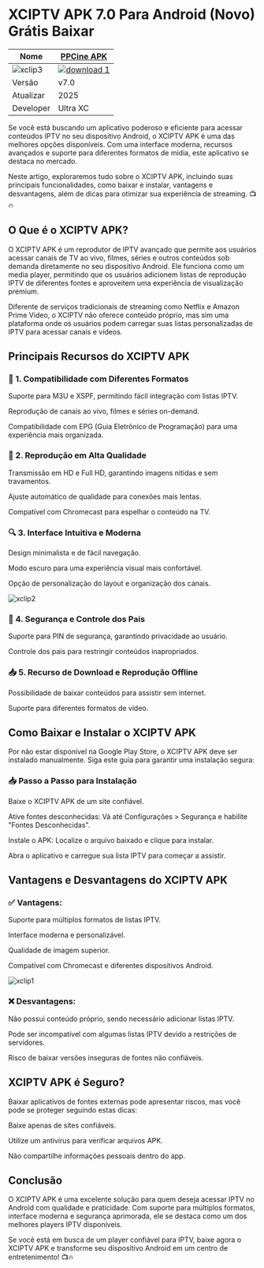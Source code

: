 # XCIPTV APK 7.0 Para Android (Novo) Grátis Baixar

| Nome | [PPCine APK](https://apksil.com/xciptv-player-apk/) |
|--------------|-------|
| ![xclip3](https://github.com/user-attachments/assets/20c792fc-3ede-41c9-8bf4-ef8fd40629a9) | <a href="https://apksil.com/xciptv-player-apk/">![download 1](https://github.com/user-attachments/assets/63059ddb-640f-4061-a534-b77f4c7a2039)</a> |
| Versão | v7.0|
| Atualizar | 2025 |
| Developer | Ultra XC |

Se você está buscando um aplicativo poderoso e eficiente para acessar conteúdos IPTV no seu dispositivo Android, o XCIPTV APK é uma das melhores opções disponíveis. Com uma interface moderna, recursos avançados e suporte para diferentes formatos de mídia, este aplicativo se destaca no mercado.

Neste artigo, exploraremos tudo sobre o XCIPTV APK, incluindo suas principais funcionalidades, como baixar e instalar, vantagens e desvantagens, além de dicas para otimizar sua experiência de streaming. 📺🔥

## O Que é o XCIPTV APK?

O XCIPTV APK é um reprodutor de IPTV avançado que permite aos usuários acessar canais de TV ao vivo, filmes, séries e outros conteúdos sob demanda diretamente no seu dispositivo Android. Ele funciona como um media player, permitindo que os usuários adicionem listas de reprodução IPTV de diferentes fontes e aproveitem uma experiência de visualização premium.

Diferente de serviços tradicionais de streaming como Netflix e Amazon Prime Video, o XCIPTV não oferece conteúdo próprio, mas sim uma plataforma onde os usuários podem carregar suas listas personalizadas de IPTV para acessar canais e vídeos.

## Principais Recursos do XCIPTV APK

### 📡 1. Compatibilidade com Diferentes Formatos

Suporte para M3U e XSPF, permitindo fácil integração com listas IPTV.

Reprodução de canais ao vivo, filmes e séries on-demand.

Compatibilidade com EPG (Guia Eletrônico de Programação) para uma experiência mais organizada.

### 🎥 2. Reprodução em Alta Qualidade

Transmissão em HD e Full HD, garantindo imagens nítidas e sem travamentos.

Ajuste automático de qualidade para conexões mais lentas.

Compatível com Chromecast para espelhar o conteúdo na TV.

### 🔍 3. Interface Intuitiva e Moderna

Design minimalista e de fácil navegação.

Modo escuro para uma experiência visual mais confortável.

Opção de personalização do layout e organização dos canais.

![xclip2](https://github.com/user-attachments/assets/035b7a5f-9074-4813-8225-1f91e6d43759)

### 🔐 4. Segurança e Controle dos Pais

Suporte para PIN de segurança, garantindo privacidade ao usuário.

Controle dos pais para restringir conteúdos inapropriados.

### 📥 5. Recurso de Download e Reprodução Offline

Possibilidade de baixar conteúdos para assistir sem internet.

Suporte para diferentes formatos de vídeo.

## Como Baixar e Instalar o XCIPTV APK

Por não estar disponível na Google Play Store, o XCIPTV APK deve ser instalado manualmente. Siga este guia para garantir uma instalação segura:

### 📥 Passo a Passo para Instalação

Baixe o XCIPTV APK de um site confiável.

Ative fontes desconhecidas: Vá até Configurações > Segurança e habilite "Fontes Desconhecidas".

Instale o APK: Localize o arquivo baixado e clique para instalar.

Abra o aplicativo e carregue sua lista IPTV para começar a assistir.

## Vantagens e Desvantagens do XCIPTV APK

### ✅ Vantagens:

Suporte para múltiplos formatos de listas IPTV.

Interface moderna e personalizável.

Qualidade de imagem superior.

Compatível com Chromecast e diferentes dispositivos Android.

![xclip1](https://github.com/user-attachments/assets/d0fa4f73-a28d-495b-80ed-85b2fb55615f)

### ❌ Desvantagens:

Não possui conteúdo próprio, sendo necessário adicionar listas IPTV.

Pode ser incompatível com algumas listas IPTV devido a restrições de servidores.

Risco de baixar versões inseguras de fontes não confiáveis.

## XCIPTV APK é Seguro?

Baixar aplicativos de fontes externas pode apresentar riscos, mas você pode se proteger seguindo estas dicas:

Baixe apenas de sites confiáveis.

Utilize um antivírus para verificar arquivos APK.

Não compartilhe informações pessoais dentro do app.

## Conclusão

O XCIPTV APK é uma excelente solução para quem deseja acessar IPTV no Android com qualidade e praticidade. Com suporte para múltiplos formatos, interface moderna e segurança aprimorada, ele se destaca como um dos melhores players IPTV disponíveis.

Se você está em busca de um player confiável para IPTV, baixe agora o XCIPTV APK e transforme seu dispositivo Android em um centro de entretenimento! 📺🔥
